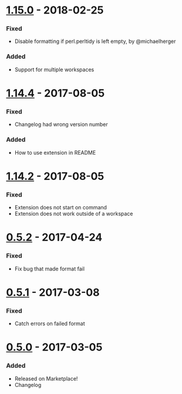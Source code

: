 # [1.15.0] - 2018-02-25

### Fixed

* Disable formatting if perl.perltidy is left empty, by @michaelherger

### Added

* Support for multiple workspaces

# [1.14.4] - 2017-08-05

### Fixed

* Changelog had wrong version number

### Added

* How to use extension in README

# [1.14.2] - 2017-08-05

### Fixed

* Extension does not start on command
* Extension does not work outside of a workspace

# [0.5.2] - 2017-04-24

### Fixed

* Fix bug that made format fail

# [0.5.1] - 2017-03-08

### Fixed

* Catch errors on failed format

# [0.5.0] - 2017-03-05

### Added

* Released on Marketplace!
* Changelog

[1.15.0]: https://github.com/henriiik/vscode-perl/compare/1.14.4...master
[1.14.4]: https://github.com/henriiik/vscode-perl/compare/1.14.2...1.14.4
[1.14.2]: https://github.com/henriiik/vscode-perl/compare/0.5.2...1.14.2
[0.5.2]: https://github.com/henriiik/vscode-perl/compare/0.5.1...0.5.2
[0.5.1]: https://github.com/henriiik/vscode-perl/compare/0.5.0...0.5.1
[0.5.0]: https://github.com/henriiik/vscode-perl/
